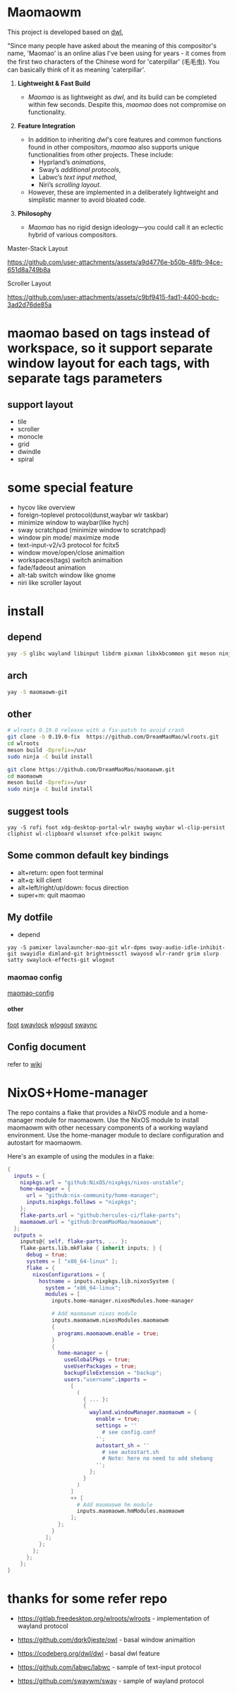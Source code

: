 # Maomaowm

This project is developed based on [dwl](https://codeberg.org/dwl/dwl/),

"Since many people have asked about the meaning of this compositor's name,  'Maomao' is an online alias I've been using for years - it comes from the first two characters of the Chinese word for 'caterpillar' (毛毛虫). You can basically think of it as meaning 'caterpillar'.

1. **Lightweight & Fast Build**  
   - *Maomao* is as lightweight as *dwl*, and its build can be completed within few seconds. Despite this, *maomao* does not compromise on functionality.  

2. **Feature Integration**  
   - In addition to inheriting *dwl*'s core features and common functions found in other compositors, *maomao* also supports unique functionalities from other projects. These include:  
     - Hyprland’s *animations*,  
     - Sway’s *additional protocols*,  
     - Labwc’s *text input method*,  
     - Niri’s *scrolling layout*.  
   - However, these are implemented in a deliberately lightweight and simplistic manner to avoid bloated code.  

3. **Philosophy**  
   - *Maomao* has no rigid design ideology—you could call it an eclectic hybrid of various compositors.

Master-Stack Layout

https://github.com/user-attachments/assets/a9d4776e-b50b-48fb-94ce-651d8a749b8a

Scroller Layout

https://github.com/user-attachments/assets/c9bf9415-fad1-4400-bcdc-3ad2d76de85a


# maomao based on tags instead of workspace, so it support separate window layout for each tags, with separate tags parameters

## support layout

- tile
- scroller
- monocle
- grid
- dwindle
- spiral

# some special feature

- hycov like overview
- foreign-toplevel protocol(dunst,waybar wlr taskbar)
- minimize window to waybar(like hych)
- sway scratchpad (minimize window to scratchpad)
- window pin mode/ maximize mode
- text-input-v2/v3 protocol for fcitx5
- window move/open/close animaition
- workspaces(tags) switch animaition
- fade/fadeout animation
- alt-tab switch window like gnome
- niri like scroller layout

# install

## depend

```bash
yay -S glibc wayland libinput libdrm pixman libxkbcommon git meson ninja wayland-protocols libdisplay-info libliftoff hwdata seatd pcre2
```

## arch
```bash
yay -S maomaowm-git

```

## other
```bash
# wlroots 0.19.0 release with a fix-patch to avoid crash
git clone -b 0.19.0-fix  https://github.com/DreamMaoMao/wlroots.git
cd wlroots
meson build -Dprefix=/usr
sudo ninja -C build install

git clone https://github.com/DreamMaoMao/maomaowm.git
cd maomaowm
meson build -Dprefix=/usr
sudo ninja -C build install
```

## suggest tools

```
yay -S rofi foot xdg-desktop-portal-wlr swaybg waybar wl-clip-persist cliphist wl-clipboard wlsunset xfce-polkit swaync

```

## Some common default key bindings
- alt+return: open foot terminal
- alt+q: kill client
- alt+left/right/up/down: focus direction
- super+m: quit maomao

## My dotfile
- depend
```
yay -S pamixer lavalauncher-mao-git wlr-dpms sway-audio-idle-inhibit-git swayidle dimland-git brightnessctl swayosd wlr-randr grim slurp satty swaylock-effects-git wlogout
```
### maomao config
[maomao-config](https://github.com/DreamMaoMao/dotfile/tree/main/maomao)
#### other
[foot](https://github.com/DreamMaoMao/dotfile/tree/main/foot)
[swaylock](https://github.com/DreamMaoMao/dotfile/tree/main/swaylock)
[wlogout](https://github.com/DreamMaoMao/dotfile/tree/main/wlogout)
[swaync](https://github.com/DreamMaoMao/dotfile/tree/main/swaync)

## Config document
refer to [wiki](https://github.com/DreamMaoMao/maomaowm/wiki/)


# NixOS+Home-manager

The repo contains a flake that provides a NixOS module and a home-manager module for maomaowm.
Use the NixOS module to install maomaowm with other necessary components of a working wayland environment.
Use the home-manager module to declare configuration and autostart for maomaowm.

Here's an example of using the modules in a flake:

```nix
{
  inputs = {
    nixpkgs.url = "github:NixOS/nixpkgs/nixos-unstable";
    home-manager = {
      url = "github:nix-community/home-manager";
      inputs.nixpkgs.follows = "nixpkgs";
    };
    flake-parts.url = "github:hercules-ci/flake-parts";
    maomaowm.url = "github:DreamMaoMao/maomaowm";
  };
  outputs =
    inputs@{ self, flake-parts, ... }:
    flake-parts.lib.mkFlake { inherit inputs; } {
      debug = true;
      systems = [ "x86_64-linux" ];
      flake = {
        nixosConfigurations = {
          hostname = inputs.nixpkgs.lib.nixosSystem {
            system = "x86_64-linux";
            modules = [
              inputs.home-manager.nixosModules.home-manager

              # Add maomaowm nixos module
              inputs.maomaowm.nixosModules.maomaowm
              {
                programs.maomaowm.enable = true;
              }
              {
                home-manager = {
                  useGlobalPkgs = true;
                  useUserPackages = true;
                  backupFileExtension = "backup";
                  users."username".imports =
                    [
                      (
                        { ... }:
                        {
                          wayland.windowManager.maomaowm = {
                            enable = true;
                            settings = ''
                              # see config.conf
                            '';
                            autostart_sh = ''
                              # see autostart.sh
                              # Note: here no need to add shebang
                            '';
                          };
                        }
                      )
                    ]
                    ++ [
                      # Add maomaowm hm module
                      inputs.maomaowm.hmModules.maomaowm
                    ];
                };
              }
            ];
          };
        };
      };
    };
}
```

# thanks for some refer repo

- https://gitlab.freedesktop.org/wlroots/wlroots - implementation of wayland protocol

- https://github.com/dqrk0jeste/owl - basal window animaition

- https://codeberg.org/dwl/dwl - basal dwl feature

- https://github.com/labwc/labwc - sample of text-input protocol

- https://github.com/swaywm/sway - sample of wayland protocol
